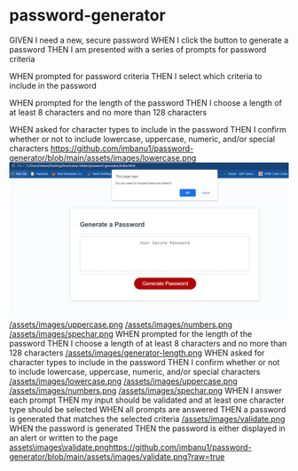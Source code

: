 # password-generator
GIVEN I need a new, secure password
WHEN I click the button to generate a password
THEN I am presented with a series of prompts for password criteria

WHEN prompted for password criteria
THEN I select which criteria to include in the password

WHEN prompted for the length of the password
THEN I choose a length of at least 8 characters and no more than 128 characters

WHEN asked for character types to include in the password
THEN I confirm whether or not to include lowercase, uppercase, numeric, and/or 
special characters
https://github.com/imbanu1/password-generator/blob/main/assets/images/lowercase.png
![lowerc](https://github.com/imbanu1/password-generator/blob/main/assets/images/lowercase.png?raw=true)
[/assets/images/uppercase.png](https://github.com/imbanu1/password-generator/blob/main/assets/images/uppercase.png?raw=true)
[/assets/images/numbers.png](https://github.com/imbanu1/password-generator/blob/main/assets/images/numbers.png?raw=true)
[/assets/images/spechar.png](https://github.com/imbanu1/password-generator/blob/main/assets/images/spechar.png?raw=true)
WHEN prompted for the length of the password
THEN I choose a length of at least 8 characters and no more than 128 characters
[/assets/images/generator-length.png](https://github.com/imbanu1/password-generator/blob/main/assets/images/generator-length.png?raw=true)
WHEN asked for character types to include in the password
THEN I confirm whether or not to include lowercase, uppercase, numeric, and/or special characters
[/assets/images/lowercase.png](https://github.com/imbanu1/password-generator/blob/main/assets/images/lowercase.png?raw=true)
[/assets/images/uppercase.png](https://github.com/imbanu1/password-generator/blob/main/assets/images/uppercase.png?raw=true)
[/assets/images/numbers.png](https://github.com/imbanu1/password-generator/blob/main/assets/images/numbers.png?raw=true)
[/assets/images/spechar.png](https://github.com/imbanu1/password-generator/blob/main/assets/images/spechar.png?raw=true)
WHEN I answer each prompt
THEN my input should be validated and at least one character type should be selected
WHEN all prompts are answered
THEN a password is generated that matches the selected criteria
[/assets/images/validate.png](https://github.com/imbanu1/password-generator/blob/main/assets/images/validate.png?raw=true)
WHEN the password is generated
THEN the password is either displayed in an alert or written to the page
[assets\images\validate.png](https://github.com/imbanu1/password-generator/blob/main/assets/images/validate.png?raw=true)https://github.com/imbanu1/password-generator/blob/main/assets/images/validate.png?raw=true
